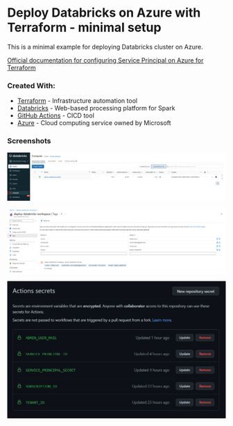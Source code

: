 # Deploy Databricks on Azure with Terraform - minimal setup

This is a minimal example for deploying Databricks cluster on Azure.


[Official documentation for configuring Service Principal on Azure for Terraform](https://registry.terraform.io/providers/hashicorp/azuread/latest/docs/guides/service_principal_client_secret)


### Created With:

* [Terraform](https://www.terraform.io/) - Infrastructure automation tool
* [Databricks](https://databricks.com/) - Web-based processing platform for Spark 
* [GitHub Actions](https://docs.github.com/en/actions) - CICD tool
* [Azure](https://portal.azure.com/) - Cloud computing service owned by Microsoft


### Screenshots

![AWS Spanish Translation](https://raw.githubusercontent.com/matkosoric/deploy-databricks-with-terraform/main/docs/databricks-gui.PNG?raw=true "")


![AWS Spanish Translation](https://raw.githubusercontent.com/matkosoric/deploy-databricks-with-terraform/main/docs/databricks-tags.PNG?raw=true "")


![AWS Spanish Translation](https://raw.githubusercontent.com/matkosoric/deploy-databricks-with-terraform/main/docs/github-secrets.PNG?raw=true "")

